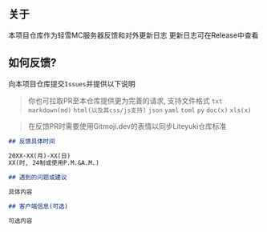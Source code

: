 ## 关于

本项目仓库作为轻雪MC服务器反馈和对外更新日志
更新日志可在Release中查看

## 如何反馈?

向本项目仓库提交`Issues`并提供以下说明

> 你也可拉取PR至本仓库提供更为完善的请求, 支持文件格式
> `txt` `markdown(md)` `html(以及其css/js支持)` `json` `yaml` `toml` `py` `doc(x)` `xls(x)`

> 在反馈PR时需要使用Gitmoji.dev的表情以同步Liteyuki仓库标准

```markdown
## 反馈具体时间

20XX-XX(月)-XX(日)
XX(时, 24制或使用P.M.&A.M.)

## 遇到的问题或建议

具体内容

## 客户端信息(可选)

可选内容

```

